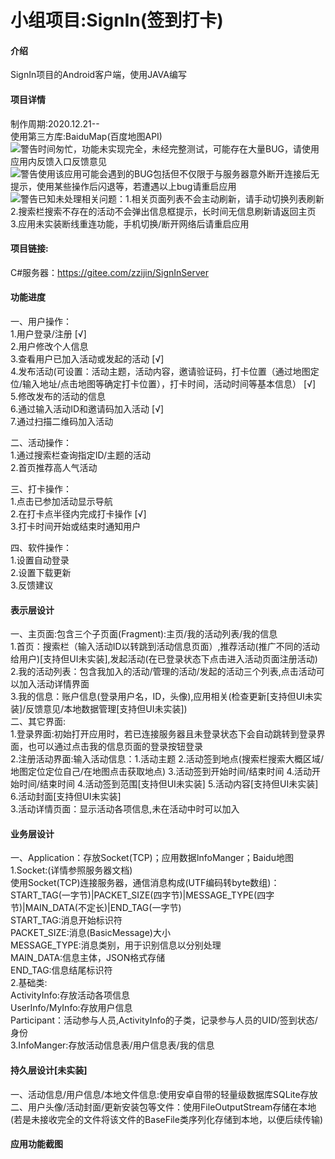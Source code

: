 # 小组项目:SignIn(签到打卡)


#### 介绍
SignIn项目的Android客户端，使用JAVA编写   
  
#### 项目详情  
制作周期:2020.12.21--    
使用第三方库:BaiduMap(百度地图API)  
![警告](https://images.gitee.com/uploads/images/2021/0102/191918_8832d412_8505810.png "警告.png")时间匆忙，功能未实现完全，未经完整测试，可能存在大量BUG，请使用应用内反馈入口反馈意见  
![警告](https://images.gitee.com/uploads/images/2021/0102/191106_89e152f6_8505810.png "警告.png")使用该应用可能会遇到的BUG包括但不仅限于与服务器意外断开连接后无提示，使用某些操作后闪退等，若遭遇以上bug请重启应用   
![警告](https://images.gitee.com/uploads/images/2021/0102/191106_89e152f6_8505810.png "警告.png")已知未处理相关问题：1.相关页面列表不会主动刷新，请手动切换列表刷新 2.搜索栏搜索不存在的活动不会弹出信息框提示，长时间无信息刷新请返回主页 3.应用未实装断线重连功能，手机切换/断开网络后请重启应用   
  
#### 项目链接:
C#服务器：https://gitee.com/zzijin/SignInServer  
  
  
#### 功能进度  
  
一、用户操作：  
   1.用户登录/注册 [√]  
   2.用户修改个人信息   
   3.查看用户已加入活动或发起的活动 [√]    
   4.发布活动(可设置：活动主题，活动内容，邀请验证码，打卡位置（通过地图定位/输入地址/点击地图等确定打卡位置），打卡时间，活动时间等基本信息） [√]  
   5.修改发布的活动的信息  
   6.通过输入活动ID和邀请码加入活动 [√]  
   7.通过扫描二维码加入活动  
  
二、活动操作：  
   1.通过搜索栏查询指定ID/主题的活动  
   2.首页推荐高人气活动  
  
三、打卡操作：  
   1.点击已参加活动显示导航  
   2.在打卡点半径内完成打卡操作 [√]  
   3.打卡时间开始或结束时通知用户    

四、软件操作：  
   1.设置自动登录  
   2.设置下载更新  
   3.反馈建议  
  
  
#### 表示层设计  
  
一、主页面:包含三个子页面(Fragment):主页/我的活动列表/我的信息   
   1.首页：搜索栏（输入活动ID以转跳到活动信息页面）,推荐活动(推广不同的活动给用户)[支持但UI未实装],发起活动(在已登录状态下点击进入活动页面注册活动)  
   2.我的活动列表：包含我加入的活动/管理的活动/发起的活动三个列表,点击活动可以加入活动详情界面   
   3.我的信息：账户信息(登录用户名，ID，头像),应用相关(检查更新[支持但UI未实装]/反馈意见/本地数据管理[支持但UI未实装])   
二、其它界面:   
   1.登录界面:初始打开应用时，若已连接服务器且未登录状态下会自动跳转到登录界面，也可以通过点击我的信息页面的登录按钮登录   
   2.注册活动界面:输入活动信息：1.活动主题 2.活动签到地点(搜索栏搜索大概区域/地图定位定位自己/在地图点击获取地点) 3.活动签到开始时间/结束时间 4.活动开始时间/结束时间 4.活动签到范围[支持但UI未实装] 5.活动内容[支持但UI未实装] 6.活动封面[支持但UI未实装]  
   3.活动详情页面：显示活动各项信息,未在活动中时可以加入    
   

#### 业务层设计  
  
一、Application：存放Socket(TCP)；应用数据InfoManger；Baidu地图  
   1.Socket:(详情参照服务器文档)  
   使用Socket(TCP)连接服务器，通信消息构成(UTF编码转byte数组)：    
   START_TAG(一字节)|PACKET_SIZE(四字节)|MESSAGE_TYPE(四字节)|MAIN_DATA(不定长)|END_TAG(一字节)  
   START_TAG:消息开始标识符   
   PACKET_SIZE:消息(BasicMessage)大小  
   MESSAGE_TYPE:消息类别，用于识别信息以分别处理  
   MAIN_DATA:信息主体，JSON格式存储  
   END_TAG:信息结尾标识符  
   2.基础类:  
       ActivityInfo:存放活动各项信息  
       UserInfo/MyInfo:存放用户信息  
       Participant：活动参与人员,ActivityInfo的子类，记录参与人员的UID/签到状态/身份  
   3.InfoManger:存放活动信息表/用户信息表/我的信息  
   
   
#### 持久层设计[未实装]   
  
一、活动信息/用户信息/本地文件信息:使用安卓自带的轻量级数据库SQLite存放  
二、用户头像/活动封面/更新安装包等文件：使用FileOutputStream存储在本地(若是未接收完全的文件将该文件的BaseFile类序列化存储到本地，以便后续传输)  

#### 应用功能截图  

